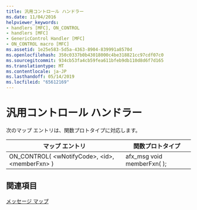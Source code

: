 ```yaml
---
title: 汎用コントロール ハンドラー
ms.date: 11/04/2016
helpviewer_keywords:
- handlers [MFC], ON_CONTROL
- handlers [MFC]
- GenericControl Handler [MFC]
- ON_CONTROL macro [MFC]
ms.assetid: 1e25e583-5d5a-4363-8904-839991a8570d
ms.openlocfilehash: 350c0337b0b43018000c4be318821cc97cdf07c0
ms.sourcegitcommit: 934cb53fa4cb59fea611bfeb9db110d8d6f7d165
ms.translationtype: MT
ms.contentlocale: ja-JP
ms.lasthandoff: 05/14/2019
ms.locfileid: "65612169"
---
```

# <a name="generic-control-handler"></a>汎用コントロール ハンドラー

次のマップ エントリは、関数プロトタイプに対応します。

|マップ エントリ|関数プロトタイプ|
|---------------|------------------------|
|ON_CONTROL( \<wNotifyCode>, \<id>, \<memberFxn> )|afx_msg void memberFxn( );|

## <a name="see-also"></a>関連項目

[メッセージ マップ](../../mfc/reference/message-maps-mfc.md)
